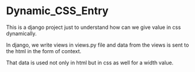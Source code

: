 # Dynamic_CSS_Entry
This is a django project just to understand how can we give value in css dynamically.

In django, we write views in views.py file and data from the views is sent to the html in the form of context.

That data is used not only in html but in css as well for a width value.
